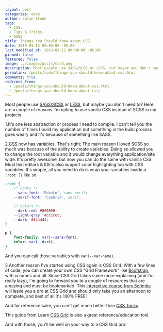 ```yaml
---
layout: post
categories: code
author: Colin Stodd
tags:
  - CSS,
  - Tips & Tricks,
  - SASS
title: Things You Should Know About CSS
date: 2019-05-12 00:00:00 -05:00
last_modified_at: 2019-05-12 00:00:00 -05:00
pinned: false
featured: false
image: ../images/posts/css3.png
description: Most people use SASS/SCSS or LESS, but maybe you don't need to? Here are a couple of reasons I'm opting to use vanilla CSS instead of SCSS in my projects
permalink: /posts/code/things-you-should-know-about-css.html
comments: true
redirect_from:
  - /posts/things-you-should-know-about-css.html
  - /posts/things-you-should-know-about-css/
---
```


Most people use <a href="https://sass-lang.com/documentation/syntax" target="_blank" rel="noopener">SASS/SCSS</a> or <a href="http://lesscss.org/" target="_blank" rel="noopener">LESS</a>,  but maybe you don't need to?  Here are a couple of reasons I'm opting to use vanilla CSS instead of SCSS in my projects.

1.It's one less abstraction or process I need to compile. I can't tell you the number of times I build my application but something in the build process goes weary and it's because of something like SASS.

2.<a href="https://developer.mozilla.org/en-US/docs/Web/CSS" target="_blank" rel="noopener">CSS</a> now has variables.  That's right; The main reason I loved SCSS so much was because of the ability to create variables. Doing so allowed you to change the root variable and it would change everything application/site wide. It's pretty awesome, but now you can do the same with vanilla CSS. Most text editors & IDE's also support color highlighting too with CSS variables. It's simple, all you need to do is wrap your variables inside a `:root {}` like so


```css
:root {
    /* Fonts */
    --sans-font: 'Roboto', sans-serif;
    --serif-font: 'Cambria', serif;

    /* Colors */
    --dark-red: #860000;
    --light-gray: #cccccc;
    --dark: #444444;
}

p {
    font-family: var(--sans-font);
    color: var(--dark);
}
```


And you can call those variables with `var(--var-name)`.

3.Another reason I've started using CSS again is CSS Grid. With a few lines of code, you can create your own CSS "Grid Framework" like [Bootstrap](https://getbootstrap.com/), with columns and all. Since CSS Grid takes some more explaining (and I'm really lazy), I'm going to forward you to a couple of resources that are amazing and must be bookmarked. This [interactive course from Scrimba](https://scrimba.com/g/gR8PTE) will leave you a pro at CSS Grid and should only take you an afternoon to complete, and best of all it's 100% FREE!

And for reference sake, you can't get much better than [CSS Tricks](https://css-tricks.com/snippets/css/complete-guide-grid/).

This guide from Learn [CSS Grid](https://learncssgrid.com/) is also a great reference/education tool.

And with those, you'll be well on your way to a CSS Grid pro!
